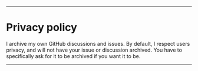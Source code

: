 
***

# Privacy policy

I archive my own GitHub discussions and issues. By default, I respect users privacy, and will not have your issue or discussion archived. You have to specifically ask for it to be archived if you want it to be.

***